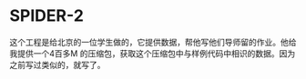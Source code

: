 SPIDER-2
========

这个工程是给北京的一位学生做的，它提供数据，帮他写他们导师留的作业。他给我提供一个4百多M 的压缩包，获取这个压缩包中与样例代码中相识的数据。因为之前写过类似的，就写了。
